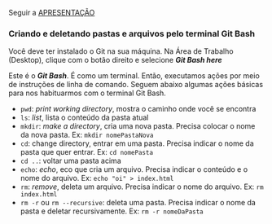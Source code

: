 Seguir a <a href="https://docs.google.com/presentation/d/16kA4w6qWRxqm4Z5ZlsopA1a8pKXSPaO4mKcVuUcoc7g/edit?usp=sharing" target="_blank">APRESENTAÇÃO</a>

### Criando e deletando pastas e arquivos pelo terminal Git Bash

Você deve ter instalado o Git na sua máquina.
Na Área de Trabalho (Desktop), clique com o botão direito e selecione ***Git Bash here***

Este é o ***Git Bash***. É como um terminal.
Então, executamos ações por meio de instruções de linha de comando.
Seguem abaixo algumas ações básicas para nos habituarmos com o terminal Git Bash.

- `pwd`: *print working directory*, mostra o caminho onde você se encontra
- `ls`: *list*, lista o conteúdo da pasta atual
- `mkdir`: *make a directory*, cria uma nova pasta. Precisa colocar o nome da nova pasta. Ex: `mkdir nomePastaNova`
- `cd`: change directory, entrar em uma pasta. Precisa indicar o nome da pasta que quer entrar. Ex: `cd nomePasta`
- `cd ..`: voltar uma pasta acima
- `echo`: *echo*, eco que cria um arquivo. Precisa indicar o conteúdo e o nome do arquivo. Ex: `echo "oi" > index.html`
- `rm`: *remove*, deleta um arquivo. Precisa indicar o nome do arquivo. Ex: `rm index.html`
- `rm -r` ou `rm --recursive`: deleta uma pasta. Precisa indicar o nome da pasta e deletar recursivamente. Ex: `rm -r nomeDaPasta`
